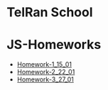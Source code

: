# TelRan School

# JS-Homeworks

- [Homework-1_15_01](https://github.com/AlexDolz/JS_Homeworks-3/tree/main/Homework-1_15_01)
- [Homework-2_22_01](https://github.com/AlexDolz/JS_Homeworks-3/tree/main/Homework-2_22_01)
- [Homework-3_27_01](https://github.com/AlexDolz/JS_Homeworks-3/tree/main/Homework-3_27_01)
